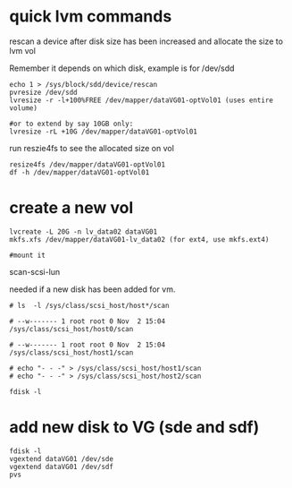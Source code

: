 # quick lvm commands

rescan a device after disk size has been increased and allocate the size to lvm vol

Remember it depends on which disk, example is for /dev/sdd
```
echo 1 > /sys/block/sdd/device/rescan
pvresize /dev/sdd
lvresize -r -l+100%FREE /dev/mapper/dataVG01-optVol01 (uses entire volume)

#or to extend by say 10GB only:
lvresize -rL +10G /dev/mapper/dataVG01-optVol01

```
run reszie4fs to see the allocated size on vol

```
resize4fs /dev/mapper/dataVG01-optVol01
df -h /dev/mapper/dataVG01-optVol01
```

# create a new vol
```
lvcreate -L 20G -n lv_data02 dataVG01
mkfs.xfs /dev/mapper/dataVG01-lv_data02 (for ext4, use mkfs.ext4)

#mount it

```

scan-scsi-lun

needed if a new disk has been added for vm.

```
# ls  -l /sys/class/scsi_host/host*/scan

# --w------- 1 root root 0 Nov  2 15:04 /sys/class/scsi_host/host0/scan

# --w------- 1 root root 0 Nov  2 15:04 /sys/class/scsi_host/host1/scan

# echo "- - -" > /sys/class/scsi_host/host1/scan
# echo "- - -" > /sys/class/scsi_host/host2/scan

fdisk -l

```

# add new disk to VG (sde and sdf)

```
fdisk -l
vgextend dataVG01 /dev/sde
vgextend dataVG01 /dev/sdf
pvs
```

